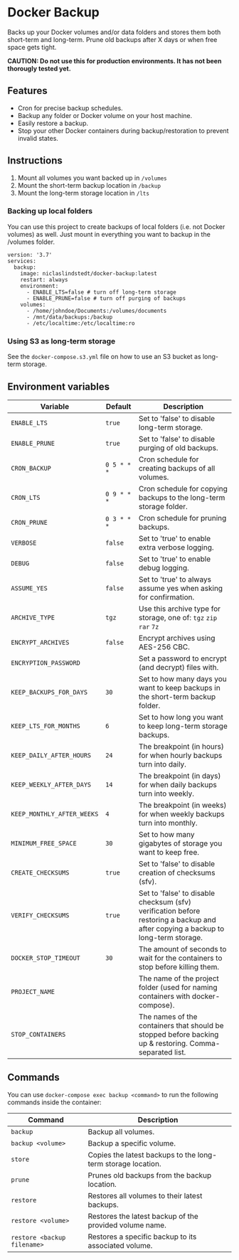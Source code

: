 # Docker Backup

Backs up your Docker volumes and/or data folders and stores them both short-term and long-term. Prune old backups after X days or when free space gets tight.

**CAUTION: Do not use this for production environments. It has not been thorougly tested yet.**

## Features

* Cron for precise backup schedules.
* Backup any folder or Docker volume on your host machine.
* Easily restore a backup.
* Stop your other Docker containers during backup/restoration to prevent invalid states.

## Instructions

1. Mount all volumes you want backed up in `/volumes`
2. Mount the short-term backup location in `/backup`
3. Mount the long-term storage location in `/lts`

### Backing up local folders

You can use this project to create backups of local folders (i.e. not Docker volumes) as well. Just mount in everything you want to backup in the /volumes folder.

```
version: '3.7'
services:
  backup:
    image: niclaslindstedt/docker-backup:latest
    restart: always
    environment:
      - ENABLE_LTS=false # turn off long-term storage
      - ENABLE_PRUNE=false # turn off purging of backups
    volumes:
      - /home/johndoe/Documents:/volumes/documents
      - /mnt/data/backups:/backup
      - /etc/localtime:/etc/localtime:ro
```

### Using S3 as long-term storage

See the `docker-compose.s3.yml` file on how to use an S3 bucket as long-term storage.

## Environment variables

Variable | Default | Description
--- | --- | ---
`ENABLE_LTS` | `true` | Set to 'false' to disable long-term storage.
`ENABLE_PRUNE` | `true` | Set to 'false' to disable purging of old backups.
`CRON_BACKUP` | `0 5 * * *` | Cron schedule for creating backups of all volumes.
`CRON_LTS` | `0 9 * * *` | Cron schedule for copying backups to the long-term storage folder.
`CRON_PRUNE` | `0 3 * * *` | Cron schedule for pruning backups.
`VERBOSE` | `false` | Set to 'true' to enable extra verbose logging.
`DEBUG` | `false` | Set to 'true' to enable debug logging.
`ASSUME_YES` | `false` | Set to 'true' to always assume yes when asking for confirmation.
`ARCHIVE_TYPE` | `tgz` | Use this archive type for storage, one of: `tgz` `zip` `rar` `7z`
`ENCRYPT_ARCHIVES` | `false` | Encrypt archives using AES-256 CBC.
`ENCRYPTION_PASSWORD` | | Set a password to encrypt (and decrypt) files with.
`KEEP_BACKUPS_FOR_DAYS` | `30` | Set to how many days you want to keep backups in the short-term backup folder.
`KEEP_LTS_FOR_MONTHS` | `6` | Set to how long you want to keep long-term storage backups.
`KEEP_DAILY_AFTER_HOURS` | `24` | The breakpoint (in hours) for when hourly backups turn into daily.
`KEEP_WEEKLY_AFTER_DAYS` | `14` | The breakpoint (in days) for when daily backups turn into weekly.
`KEEP_MONTHLY_AFTER_WEEKS` | `4` | The breakpoint (in weeks) for when weekly backups turn into monthly.
`MINIMUM_FREE_SPACE` | `30` | Set to how many gigabytes of storage you want to keep free.
`CREATE_CHECKSUMS` | `true` | Set to 'false' to disable creation of checksums (sfv).
`VERIFY_CHECKSUMS` | `true` | Set to 'false' to disable checksum (sfv) verification before restoring a backup and after copying a backup to long-term storage.
`DOCKER_STOP_TIMEOUT` | `30` | The amount of seconds to wait for the containers to stop before killing them.
`PROJECT_NAME` | | The name of the project folder (used for naming containers with docker-compose).
`STOP_CONTAINERS` | | The names of the containers that should be stopped before backing up & restoring. Comma-separated list.

## Commands

You can use `docker-compose exec backup <command>` to run the following commands inside the container:

Command | Description
--- | ---
`backup` | Backup all volumes.
`backup <volume>` | Backup a specific volume.
`store` | Copies the latest backups to the long-term storage location.
`prune` | Prunes old backups from the backup location.
`restore` | Restores all volumes to their latest backups.
`restore <volume>` | Restores the latest backup of the provided volume name.
`restore <backup filename>` | Restores a specific backup to its associated volume.
